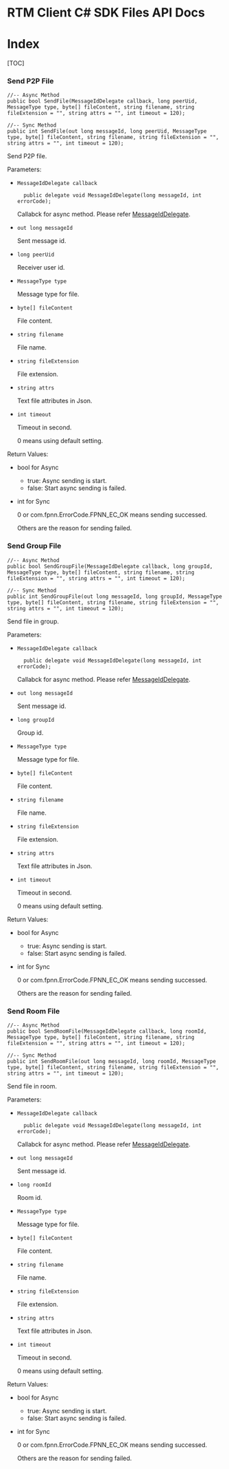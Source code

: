 # RTM Client C# SDK Files API Docs

# Index

[TOC]

### Send P2P File

	//-- Async Method
	public bool SendFile(MessageIdDelegate callback, long peerUid, MessageType type, byte[] fileContent, string filename, string fileExtension = "", string attrs = "", int timeout = 120);
	
	//-- Sync Method
	public int SendFile(out long messageId, long peerUid, MessageType type, byte[] fileContent, string filename, string fileExtension = "", string attrs = "", int timeout = 120);

Send P2P file.

Parameters:

+ `MessageIdDelegate callback`

		public delegate void MessageIdDelegate(long messageId, int errorCode);

	Callabck for async method. Please refer [MessageIdDelegate](Delegates.md#MessageIdDelegate).

+ `out long messageId`

	Sent message id.

+ `long peerUid`

	Receiver user id.

+ `MessageType type`

	Message type for file.

+ `byte[] fileContent`

	File content.

+ `string filename`

	File name.

+ `string fileExtension`

	File extension.

+ `string attrs`

	Text file attributes in Json.

+ `int timeout`

	Timeout in second.

	0 means using default setting.


Return Values:

+ bool for Async

	* true: Async sending is start.
	* false: Start async sending is failed.

+ int for Sync

	0 or com.fpnn.ErrorCode.FPNN_EC_OK means sending successed.

	Others are the reason for sending failed.


### Send Group File

	//-- Async Method
	public bool SendGroupFile(MessageIdDelegate callback, long groupId, MessageType type, byte[] fileContent, string filename, string fileExtension = "", string attrs = "", int timeout = 120);
	
	//-- Sync Method
	public int SendGroupFile(out long messageId, long groupId, MessageType type, byte[] fileContent, string filename, string fileExtension = "", string attrs = "", int timeout = 120);

Send file in group.

Parameters:

+ `MessageIdDelegate callback`

		public delegate void MessageIdDelegate(long messageId, int errorCode);

	Callabck for async method. Please refer [MessageIdDelegate](Delegates.md#MessageIdDelegate).

+ `out long messageId`

	Sent message id.

+ `long groupId`

	Group id.

+ `MessageType type`

	Message type for file.

+ `byte[] fileContent`

	File content.

+ `string filename`

	File name.

+ `string fileExtension`

	File extension.

+ `string attrs`

	Text file attributes in Json.

+ `int timeout`

	Timeout in second.

	0 means using default setting.


Return Values:

+ bool for Async

	* true: Async sending is start.
	* false: Start async sending is failed.

+ int for Sync

	0 or com.fpnn.ErrorCode.FPNN_EC_OK means sending successed.

	Others are the reason for sending failed.


### Send Room File

	//-- Async Method
	public bool SendRoomFile(MessageIdDelegate callback, long roomId, MessageType type, byte[] fileContent, string filename, string fileExtension = "", string attrs = "", int timeout = 120);
	
	//-- Sync Method
	public int SendRoomFile(out long messageId, long roomId, MessageType type, byte[] fileContent, string filename, string fileExtension = "", string attrs = "", int timeout = 120);

Send file in room.

Parameters:

+ `MessageIdDelegate callback`

		public delegate void MessageIdDelegate(long messageId, int errorCode);

	Callabck for async method. Please refer [MessageIdDelegate](Delegates.md#MessageIdDelegate).

+ `out long messageId`

	Sent message id.

+ `long roomId`

	Room id.

+ `MessageType type`

	Message type for file.

+ `byte[] fileContent`

	File content.

+ `string filename`

	File name.

+ `string fileExtension`

	File extension.

+ `string attrs`

	Text file attributes in Json.

+ `int timeout`

	Timeout in second.

	0 means using default setting.


Return Values:

+ bool for Async

	* true: Async sending is start.
	* false: Start async sending is failed.

+ int for Sync

	0 or com.fpnn.ErrorCode.FPNN_EC_OK means sending successed.

	Others are the reason for sending failed.

